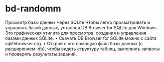 # bd-randomm

Просмотр базы данных через SQLite
Чтобы легко просматривать и управлять базой данных, установи DB Browser for SQLite для Windows. 
Это графическая утилита для просмотра, создания и управления базами данных SQLite.
• Скачать DB Browser for SQLite можно с сайта sqlitebrowser.org.
• Открой с его помощью файл базы данных (с расширением .db), чтобы видеть структуру таблиц, выполнять запросы и проверять результаты заданий.
